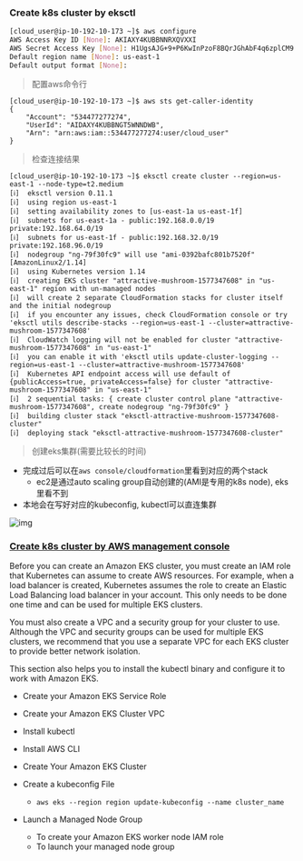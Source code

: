 ### Create k8s cluster by eksctl
```sh
[cloud_user@ip-10-192-10-173 ~]$ aws configure
AWS Access Key ID [None]: AKIAXY4KUBBNNRXQVXXI
AWS Secret Access Key [None]: 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
Default region name [None]: us-east-1
Default output format [None]:
```
> 配置aws命令行

```
[cloud_user@ip-10-192-10-173 ~]$ aws sts get-caller-identity
{
    "Account": "534477277274",
    "UserId": "AIDAXY4KUBBNGT5WNNDWB",
    "Arn": "arn:aws:iam::534477277274:user/cloud_user"
}
```
> 检查连接结果

```
[cloud_user@ip-10-192-10-173 ~]$ eksctl create cluster --region=us-east-1 --node-type=t2.medium
[ℹ]  eksctl version 0.11.1
[ℹ]  using region us-east-1
[ℹ]  setting availability zones to [us-east-1a us-east-1f]
[ℹ]  subnets for us-east-1a - public:192.168.0.0/19 private:192.168.64.0/19
[ℹ]  subnets for us-east-1f - public:192.168.32.0/19 private:192.168.96.0/19
[ℹ]  nodegroup "ng-79f30fc9" will use "ami-0392bafc801b7520f" [AmazonLinux2/1.14]
[ℹ]  using Kubernetes version 1.14
[ℹ]  creating EKS cluster "attractive-mushroom-1577347608" in "us-east-1" region with un-managed nodes
[ℹ]  will create 2 separate CloudFormation stacks for cluster itself and the initial nodegroup
[ℹ]  if you encounter any issues, check CloudFormation console or try 'eksctl utils describe-stacks --region=us-east-1 --cluster=attractive-mushroom-1577347608'
[ℹ]  CloudWatch logging will not be enabled for cluster "attractive-mushroom-1577347608" in "us-east-1"
[ℹ]  you can enable it with 'eksctl utils update-cluster-logging --region=us-east-1 --cluster=attractive-mushroom-1577347608'
[ℹ]  Kubernetes API endpoint access will use default of {publicAccess=true, privateAccess=false} for cluster "attractive-mushroom-1577347608" in "us-east-1"
[ℹ]  2 sequential tasks: { create cluster control plane "attractive-mushroom-1577347608", create nodegroup "ng-79f30fc9" }
[ℹ]  building cluster stack "eksctl-attractive-mushroom-1577347608-cluster"
[ℹ]  deploying stack "eksctl-attractive-mushroom-1577347608-cluster"
```

> 创建eks集群(需要比较长的时间)

- 完成过后可以在`aws console/cloudformation`里看到对应的两个stack
    - ec2是通过auto scaling group自动创建的(AMI是专用的k8s node), eks里看不到
- 本地会在写好对应的kubeconfig, kubectl可以直连集群

![img](https://s3.amazonaws.com/assessment_engine/production/labs/1343/lab_diagram_Amazon%20EKS%20Deep%20Dive%20-%20Learning%20Activities.png?X-Amz-Algorithm=AWS4-HMAC-SHA256&X-Amz-Credential=AKIA3ETCCTRFNZRM6ZML%2F20191226%2Fus-east-1%2Fs3%2Faws4_request&X-Amz-Date=20191226T075416Z&X-Amz-Expires=7200&X-Amz-SignedHeaders=host&X-Amz-Signature=eb27c473bccbebe914082c0e27f5189123a6afa9fc0967b2b35617ffc68e48f0)


### [Create k8s cluster by AWS management console](https://docs.aws.amazon.com/eks/latest/userguide/getting-started-console.html)

Before you can create an Amazon EKS cluster, you must create an IAM role that Kubernetes can assume to create AWS resources. For example, when a load balancer is created, Kubernetes assumes the role to create an Elastic Load Balancing load balancer in your account. This only needs to be done one time and can be used for multiple EKS clusters.

You must also create a VPC and a security group for your cluster to use. Although the VPC and security groups can be used for multiple EKS clusters, we recommend that you use a separate VPC for each EKS cluster to provide better network isolation.

This section also helps you to install the kubectl binary and configure it to work with Amazon EKS.

- Create your Amazon EKS Service Role
- Create your Amazon EKS Cluster VPC
- Install kubectl
- Install AWS CLI

- Create Your Amazon EKS Cluster
- Create a kubeconfig File
  - `aws eks --region region update-kubeconfig --name cluster_name`
- Launch a Managed Node Group
  - To create your Amazon EKS worker node IAM role
  - To launch your managed node group